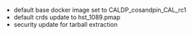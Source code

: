 - default base docker image set to CALDP_cosandpin_CAL_rc1
- default crds update to hst_1089.pmap
- security update for tarball extraction
